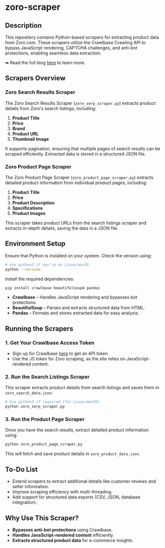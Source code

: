 # zoro-scraper

## Description

This repository contains Python-based scrapers for extracting product data from Zoro.com. These scrapers utilize the Crawlbase Crawling API to bypass JavaScript rendering, CAPTCHA challenges, and anti-bot protections, enabling seamless data extraction.

➡ Read the full blog [here](https://crawlbase.com/blog/how-to-scrape-zoro-website-data/) to learn more.

## Scrapers Overview

### Zoro Search Results Scraper

The Zoro Search Results Scraper (`zoro_serp_scraper.py`) extracts product details from Zoro's search listings, including:

1. **Product Title**
2. **Price**
3. **Brand**
4. **Product URL**
5. **Thumbnail Image**

It supports pagination, ensuring that multiple pages of search results can be scraped efficiently. Extracted data is stored in a structured JSON file.

### Zoro Product Page Scraper

The Zoro Product Page Scraper (`zoro_product_page_scraper.py`) extracts detailed product information from individual product pages, including:

1. **Product Title**
2. **Price**
3. **Product Description**
4. **Specifications**
5. **Product Images**

This scraper takes product URLs from the search listings scraper and extracts in-depth details, saving the data in a JSON file.

## Environment Setup

Ensure that Python is installed on your system. Check the version using:

```bash
# Use python3 if you're on Linux/macOS
python --version
```

Install the required dependencies:

```bash
pip install crawlbase beautifulsoup4 pandas
```

- **Crawlbase** – Handles JavaScript rendering and bypasses bot protections.
- **BeautifulSoup** – Parses and extracts structured data from HTML.
- **Pandas** – Formats and stores extracted data for easy analysis.

## Running the Scrapers

### 1. Get Your Crawlbase Access Token

- Sign up for Crawlbase [here](https://crawlbase.com/signup) to get an API token.
- Use the JS token for Zoro scraping, as the site relies on JavaScript-rendered content.

### 2. Run the Search Listings Scraper

This scraper extracts product details from search listings and saves them in `zoro_search_data.json`:

```bash
# Use python3 if required (for Linux/macOS)
python zoro_serp_scraper.py
```

### 3. Run the Product Page Scraper

Once you have the search results, extract detailed product information using:

```bash
python zoro_product_page_scraper.py
```

This will fetch and save product details in `zoro_product_data.json`.

## To-Do List

- Extend scrapers to extract additional details like customer reviews and seller information.
- Improve scraping efficiency with multi-threading.
- Add support for structured data exports (CSV, JSON, database integration).

## Why Use This Scraper?

- **Bypasses anti-bot protections** using Crawlbase.
- **Handles JavaScript-rendered content** efficiently.
- **Extracts structured product data** for e-commerce insights.
